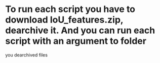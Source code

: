 # To run each script you have to download IoU_features.zip, dearchive it. And you can run each script with an argument to folder
you dearchived files
